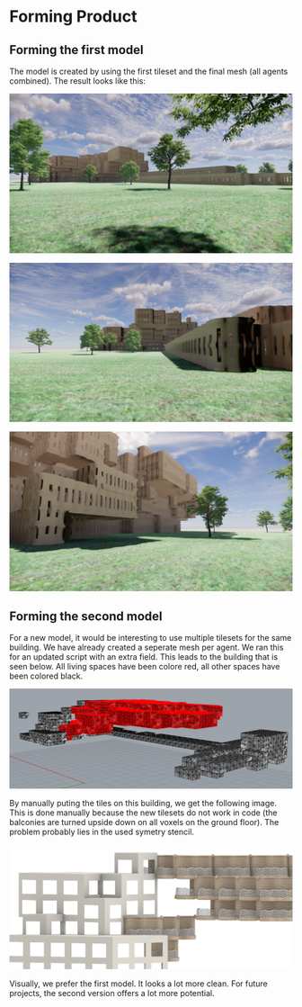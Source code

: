 # Forming Product

## Forming the first model

The model is created by using the first tileset and the final mesh (all agents combined). The result looks like this:

![](./img/a4_3.1.png)

![](./img/a4_3.2.png)

![](./img/a4_3.3.png)

## Forming the second model

For a new model, it would be interesting to use multiple tilesets for the same building. We have already created a seperate mesh per agent. We ran this for an updated script with an extra field. This leads to the building that is seen below. All living spaces have been colore red, all other spaces have been colored black.


![](./img/a4_5.1.png)

By manually puting the tiles on this building, we get the following image. This is done manually because the new tilesets do not work in code (the balconies are turned upside down on all voxels on the ground floor). The problem probably lies in the used symetry stencil.


![](./img/a4_5.2.png)

Visually, we prefer the first model. It looks a lot more clean. For future projects, the second version offers a lot more potential.